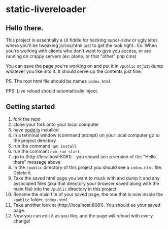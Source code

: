# static-livereloader

## Hello there.

This project is essentially a UI fiddle for hacking super-slow or ugly sites where you'll be tweaking js/css/html just to get the look right.. Ex: When you're working with clients who don't want to give you access, or are running on crappy servers (ex: plone, or that "other" php cms)

You can save the page you're working on and put it in `/public` or just dump whatever you like into it. It should serve up the contents just fine.

PS. The root html file should be names `index.html`

PPS. Live reload should automatically inject.

## Getting started
1. fork the repo
2. clone your fork onto your local computer
3. have [node js](https://nodejs.org/en/) installed
4. in a terminal window (command prompt) on your local computer go to the project directory
5. run the command `npm install`
6. run the commant `npm run start`
7. go to (http://localhost:8081) - you should see a version of the "Hello there" message above
8. In the `/public` directory of this project you should see a `index.html` file. Delete it.
9. Take the saved html page you want to muck with and dump it and any associated files (aka that directory your browser saved along with the main file) into the `/public` directory in this project.
10. Rename the main file of your saved page, the one that is now inside the `/public` folder, `index.html`
11. Take another look at (http://localhost:8081). You should ee your saved page.
12. Now you can edit it as you like, and the page will reload with every change!
